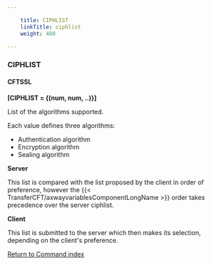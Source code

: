 ```yaml
---

    title: CIPHLIST
    linkTitle: ciphlist
    weight: 400

---
```

<span id="ciphlist"></span>

### CIPHLIST

#### CFTSSL

****\[CIPHLIST = {(num, num, ..)}\]****

List of the algorithms supported.

Each value defines three algorithms:

- Authentication algorithm
- Encryption algorithm
- Sealing algorithm

****Server****

This list is compared with the list proposed by the client in order of preference, however the {{< TransferCFT/axwayvariablesComponentLongName  >}} order takes precedence over the server ciphlist.

****Client****

This list is submitted to the server which then makes its selection, depending on the client's preference.

[Return to Command index](../../)

 
